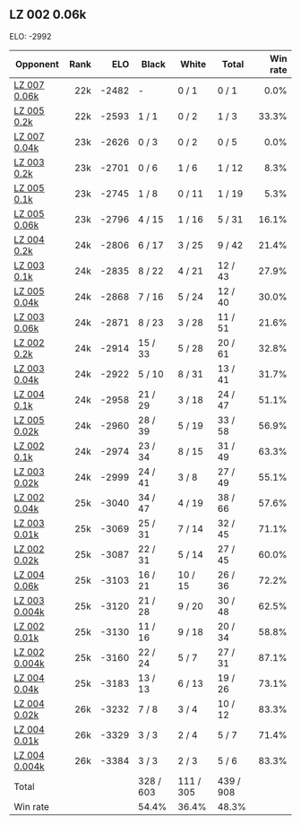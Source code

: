 ## LZ 002 0.06k ##

ELO: -2992

Opponent | Rank | ELO | Black | White | Total | Win rate
---------|-----:|----:|-------|-------|-------|-------:
[LZ 007 0.06k](LZ%20007%200.06k.md) | 22k | -2482 | - | 0 / 1 | 0 / 1 | 0.0%
[LZ 005 0.2k](LZ%20005%200.2k.md) | 22k | -2593 | 1 / 1 | 0 / 2 | 1 / 3 | 33.3%
[LZ 007 0.04k](LZ%20007%200.04k.md) | 23k | -2626 | 0 / 3 | 0 / 2 | 0 / 5 | 0.0%
[LZ 003 0.2k](LZ%20003%200.2k.md) | 23k | -2701 | 0 / 6 | 1 / 6 | 1 / 12 | 8.3%
[LZ 005 0.1k](LZ%20005%200.1k.md) | 23k | -2745 | 1 / 8 | 0 / 11 | 1 / 19 | 5.3%
[LZ 005 0.06k](LZ%20005%200.06k.md) | 23k | -2796 | 4 / 15 | 1 / 16 | 5 / 31 | 16.1%
[LZ 004 0.2k](LZ%20004%200.2k.md) | 24k | -2806 | 6 / 17 | 3 / 25 | 9 / 42 | 21.4%
[LZ 003 0.1k](LZ%20003%200.1k.md) | 24k | -2835 | 8 / 22 | 4 / 21 | 12 / 43 | 27.9%
[LZ 005 0.04k](LZ%20005%200.04k.md) | 24k | -2868 | 7 / 16 | 5 / 24 | 12 / 40 | 30.0%
[LZ 003 0.06k](LZ%20003%200.06k.md) | 24k | -2871 | 8 / 23 | 3 / 28 | 11 / 51 | 21.6%
[LZ 002 0.2k](LZ%20002%200.2k.md) | 24k | -2914 | 15 / 33 | 5 / 28 | 20 / 61 | 32.8%
[LZ 003 0.04k](LZ%20003%200.04k.md) | 24k | -2922 | 5 / 10 | 8 / 31 | 13 / 41 | 31.7%
[LZ 004 0.1k](LZ%20004%200.1k.md) | 24k | -2958 | 21 / 29 | 3 / 18 | 24 / 47 | 51.1%
[LZ 005 0.02k](LZ%20005%200.02k.md) | 24k | -2960 | 28 / 39 | 5 / 19 | 33 / 58 | 56.9%
[LZ 002 0.1k](LZ%20002%200.1k.md) | 24k | -2974 | 23 / 34 | 8 / 15 | 31 / 49 | 63.3%
[LZ 003 0.02k](LZ%20003%200.02k.md) | 24k | -2999 | 24 / 41 | 3 / 8 | 27 / 49 | 55.1%
[LZ 002 0.04k](LZ%20002%200.04k.md) | 25k | -3040 | 34 / 47 | 4 / 19 | 38 / 66 | 57.6%
[LZ 003 0.01k](LZ%20003%200.01k.md) | 25k | -3069 | 25 / 31 | 7 / 14 | 32 / 45 | 71.1%
[LZ 002 0.02k](LZ%20002%200.02k.md) | 25k | -3087 | 22 / 31 | 5 / 14 | 27 / 45 | 60.0%
[LZ 004 0.06k](LZ%20004%200.06k.md) | 25k | -3103 | 16 / 21 | 10 / 15 | 26 / 36 | 72.2%
[LZ 003 0.004k](LZ%20003%200.004k.md) | 25k | -3120 | 21 / 28 | 9 / 20 | 30 / 48 | 62.5%
[LZ 002 0.01k](LZ%20002%200.01k.md) | 25k | -3130 | 11 / 16 | 9 / 18 | 20 / 34 | 58.8%
[LZ 002 0.004k](LZ%20002%200.004k.md) | 25k | -3160 | 22 / 24 | 5 / 7 | 27 / 31 | 87.1%
[LZ 004 0.04k](LZ%20004%200.04k.md) | 25k | -3183 | 13 / 13 | 6 / 13 | 19 / 26 | 73.1%
[LZ 004 0.02k](LZ%20004%200.02k.md) | 26k | -3232 | 7 / 8 | 3 / 4 | 10 / 12 | 83.3%
[LZ 004 0.01k](LZ%20004%200.01k.md) | 26k | -3329 | 3 / 3 | 2 / 4 | 5 / 7 | 71.4%
[LZ 004 0.004k](LZ%20004%200.004k.md) | 26k | -3384 | 3 / 3 | 2 / 3 | 5 / 6 | 83.3%
Total | | | 328 / 603 | 111 / 305 | 439 / 908 | 
Win rate| | | 54.4% | 36.4% | 48.3% | 
